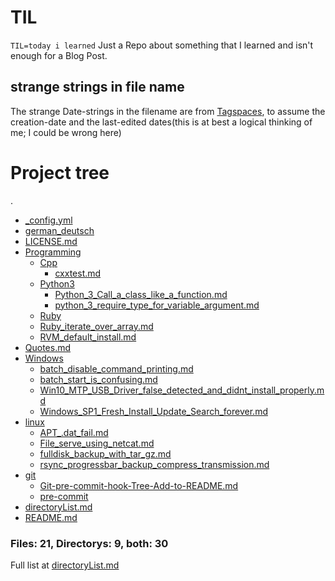 # TIL

`TIL=today i learned`
Just a Repo about something that I learned and isn't enough for a Blog Post.

## strange strings in file name
The strange Date-strings in the filename are from [Tagspaces](https://tagspaces.org), to assume the creation-date and the last-edited dates(this is at best a logical thinking of me; I could be wrong here)



# Project tree

.
 * [_config.yml](./_config.yml)
 * [german_deutsch](./german_deutsch)
 * [LICENSE.md](./LICENSE.md)
 * [Programming](./Programming)
   * [Cpp](./Programming/Cpp)
     * [cxxtest.md](./Programming/Cpp/cxxtest.md)
   * [Python3](./Programming/Python3)
     * [Python_3_Call_a_class_like_a_function.md](./Programming/Python3/Python_3_Call_a_class_like_a_function.md)
     * [python_3_require_type_for_variable_argument.md](./Programming/Python3/python_3_require_type_for_variable_argument.md)
   * [Ruby](./Programming/Ruby)
   * [Ruby_iterate_over_array.md](./Programming/Ruby/Ruby_iterate_over_array.md)
   * [RVM_default_install.md](./Programming/Ruby/RVM_default_install.md)
 * [Quotes.md](./Quotes.md)
 * [Windows](./Windows)
   * [batch_disable_command_printing.md](./Windows/batch_disable_command_printing.md)
   * [batch_start_is_confusing.md](./Windows/batch_start_is_confusing.md)
   * [Win10_MTP_USB_Driver_false_detected_and_didnt_install_properly.md](./Windows/Win10_MTP_USB_Driver_false_detected_and_didnt_install_properly.md)
   * [Windows_SP1_Fresh_Install_Update_Search_forever.md](./Windows/Windows_SP1_Fresh_Install_Update_Search_forever.md)
 * [linux](./linux)
   * [APT_.dat_fail.md](./linux/APT_.dat_fail.md)
   * [File_serve_using_netcat.md](./linux/File_serve_using_netcat.md)
   * [fulldisk_backup_with_tar_gz.md](./linux/fulldisk_backup_with_tar_gz.md)
   * [rsync_progressbar_backup_compress_transmission.md](./linux/rsync_progressbar_backup_compress_transmission.md)
 * [git](./git)
   * [Git-pre-commit-hook-Tree-Add-to-README.md](./git/Git-pre-commit-hook-Tree-Add-to-README.md)
   * [pre-commit](./git/pre-commit)
 * [directoryList.md](./directoryList.md)
 * [README.md](./README.md)


### Files: 21, Directorys: 9, both: 30


 Full list at [directoryList.md](./directoryList.md)